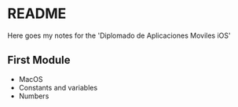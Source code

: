 # README
Here goes my notes for the 'Diplomado de Aplicaciones Moviles iOS'


## First Module
- MacOS
- Constants and variables
- Numbers

